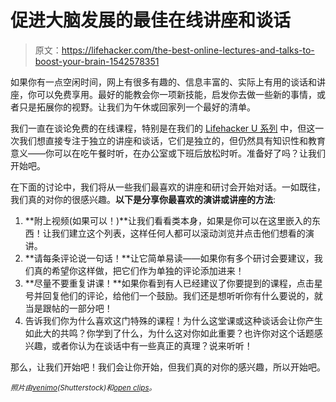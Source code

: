 # 促进大脑发展的最佳在线讲座和谈话

> 原文：<https://lifehacker.com/the-best-online-lectures-and-talks-to-boost-your-brain-1542578351>

如果你有一点空闲时间，网上有很多有趣的、信息丰富的、实际上有用的谈话和讲座，你可以免费享用。最好的能教会你一项新技能，启发你去做一些新的事情，或者只是拓展你的视野。让我们为午休或回家列一个最好的清单。



我们一直在谈论免费的在线课程，特别是在我们的 [Lifehacker U 系列](http://lifehacker.com/tag/lifehacker-u) 中，但这一次我们想直接专注于独立的讲座和谈话，它们是独立的，但仍然具有知识性和教育意义——你可以在吃午餐时听，在办公室或下班后放松时听。准备好了吗？让我们开始吧。

在下面的讨论中，我们将从一些我们最喜欢的讲座和研讨会开始对话。一如既往，我们真的对你的很感兴趣。**以下是分享你最喜欢的演讲或讲座的方法**:

1.  **附上视频(如果可以！)**让我们看看类本身，如果是你可以在这里嵌入的东西！让我们建立这个列表，这样任何人都可以滚动浏览并点击他们想看的演讲。
2.  **请每条评论说一句话！**让它简单易读——如果你有多个研讨会要建议，我们真的希望你这样做，把它们作为单独的评论添加进来！
3.  **尽量不要重复讲课！**如果你看到有人已经建议了你要提到的课程，点击星号并回复他们的评论，给他们一个鼓励。我们还是想听听你有什么要说的，就当是跟帖的一部分吧！
4.  告诉我们你为什么喜欢这门特殊的课程！为什么这堂课或这种谈话会让你产生如此大的共鸣？你学到了什么，为什么这对你如此重要？也许你对这个话题感兴趣，或者你认为在谈话中有一些真正的真理？说来听听！

那么，让我们开始吧！我们会让你开始，但我们真的对你的感兴趣，所以开始吧。

*<small>照片由</small>*[*<small>venimo</small>*](http://www.shutterstock.com/pic.mhtml?id=178458302&src=id)*<small>(Shutterstock)和</small>*[*<small>open clips</small>*](http://pixabay.com/en/brain-human-top-view-anatomy-organ-155835/)*<small>。</small>*